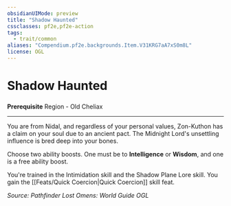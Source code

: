 ```yaml
---
obsidianUIMode: preview
title: "Shadow Haunted"
cssclasses: pf2e,pf2e-action
tags:
  - trait/common
aliases: "Compendium.pf2e.backgrounds.Item.V31KRG7aA7xS0m8L"
license: OGL
---
```

# Shadow Haunted

### 






**Prerequisite** Region - Old Cheliax

* * *

You are from Nidal, and regardless of your personal values, Zon-Kuthon has a claim on your soul due to an ancient pact. The Midnight Lord's unsettling influence is bred deep into your bones.

Choose two ability boosts. One must be to **Intelligence** or **Wisdom**, and one is a free ability boost.

You're trained in the Intimidation skill and the Shadow Plane Lore skill. You gain the [[Feats/Quick Coercion|Quick Coercion]] skill feat.

*Source: Pathfinder Lost Omens: World Guide*
*OGL*